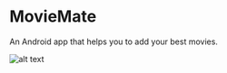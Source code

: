 # MovieMate
An Android app that helps you to add your best movies.

![alt text](Moviemate1.png "Title")

